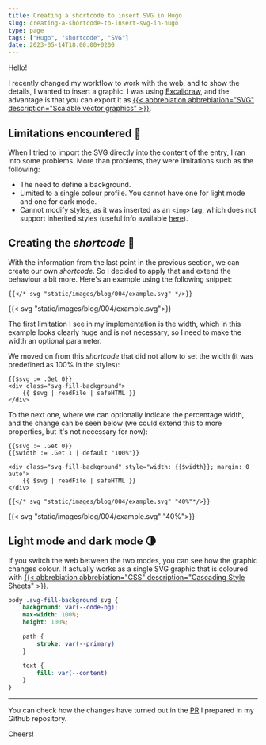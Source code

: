 ```yaml
---
title: Creating a shortcode to insert SVG in Hugo
slug: creating-a-shortcode-to-insert-svg-in-hugo
type: page
tags: ["Hugo", "shortcode", "SVG"]
date: 2023-05-14T18:00:00+0200
---
```


Hello!

I recently changed my workflow to work with the web, and to show the details, I wanted to insert a graphic. I was using [Excalidraw](https://excalidraw.com), and the advantage is that you can export it as [{{< abbrebiation abbrebiation="SVG" description="Scalable vector graphics" >}}](https://www.w3.org/Graphics/SVG/).

## Limitations encountered 🚧

When I tried to import the SVG directly into the content of the entry, I ran into some problems. More than problems, they were limitations such as the following:

* The need to define a background.
* Limited to a single colour profile. You cannot have one for light mode and one for dark mode.
* Cannot modify styles, as it was inserted as an `<img>` tag, which does not support inherited styles (useful info available [here](https://discourse.gohugo.io/t/solved-inject-an-svg-file-into-my-html/7446/9)).

## Creating the *shortcode* 🥾

With the information from the last point in the previous section, we can create our own *shortcode*. So I decided to apply that and extend the behaviour a bit more. Here's an example using the following snippet:

```
{{</* svg "static/images/blog/004/example.svg" */>}}
```

{{< svg "static/images/blog/004/example.svg">}}

The first limitation I see in my implementation is the width, which in this example looks clearly huge and is not necessary, so I need to make the width an optional parameter.

We moved on from this *shortcode* that did not allow to set the width (it was predefined as 100% in the styles):
```
{{$svg := .Get 0}}
<div class="svg-fill-background">
    {{ $svg | readFile | safeHTML }}
</div>
```
To the next one, where we can optionally indicate the percentage width, and the change can be seen below (we could extend this to more properties, but it's not necessary for now):

```
{{$svg := .Get 0}}
{{$width := .Get 1 | default "100%"}}

<div class="svg-fill-background" style="width: {{$width}}; margin: 0 auto">
    {{ $svg | readFile | safeHTML }}
</div>
```

```
{{</* svg "static/images/blog/004/example.svg" "40%"*/>}}
```

{{< svg "static/images/blog/004/example.svg" "40%">}}

## Light mode and dark mode 🌗

If you switch the web between the two modes, you can see how the graphic changes colour. It actually works as a single SVG graphic that is coloured with [{{< abbrebiation abbrebiation="CSS" description="Cascading Style Sheets" >}}](https://www.w3.org/Style/CSS/).

```scss
body .svg-fill-background svg {
    background: var(--code-bg);
    max-width: 100%;
    height: 100%;

    path {
        stroke: var(--primary)
    }

    text {
        fill: var(--content)
    }
}
```

----

You can check how the changes have turned out in the [PR](https://github.com/jesusfj710/jesusfj710-hugo/pull/28) I prepared in my Github repository.

Cheers!
